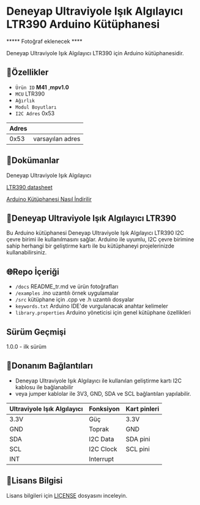 # Deneyap Ultraviyole Işık Algılayıcı LTR390 Arduino Kütüphanesi

***** Fotoğraf eklenecek ****

Deneyap Ultraviyole Işık Algılayıcı LTR390 için Arduino kütüphanesidir.

## :mag_right:Özellikler 
- `Ürün ID` **M41** ,**mpv1.0**
- `MCU` LTR390
- `Ağırlık`
- `Modul Boyutları`
- `I2C Adres` 0x53

| Adres |  | 
| :---  | :---     |
| 0x53   | varsayılan adres |

## :closed_book:Dokümanlar
Deneyap Ultraviyole Işık Algılayıcı

[LTR390 datasheet](https://optoelectronics.liteon.com/upload/download/DS86-2015-0004/LTR-390UV_Final_%20DS_V1%201.pdf)

[Arduino Kütüphanesi Nasıl İndirilir](https://docs.arduino.cc/software/ide-v1/tutorials/installing-libraries)

## :pushpin:Deneyap Ultraviyole Işık Algılayıcı LTR390
Bu Arduino kütüphanesi Deneyap Ultraviyole Işık Algılayıcı LTR390 I2C çevre birimi ile kullanılmasını sağlar. Arduino ile uyumlu, I2C çevre birimine sahip herhangi bir geliştirme kartı ile bu kütüphaneyi projelerinizde kullanabilirsiniz. 

## :globe_with_meridians:Repo İçeriği
- `/docs` README_tr.md ve ürün fotoğrafları
- `/examples` .ino uzantılı örnek uygulamalar
- `/src` kütüphane için .cpp ve .h uzantılı dosyalar
- `keywords.txt` Arduino IDE'de vurgulanacak anahtar kelimeler
- `library.properties` Arduino yöneticisi için genel kütüphane özellikleri

## Sürüm Geçmişi
1.0.0 - ilk sürüm

## :rocket:Donanım Bağlantıları
- Deneyap Ultraviyole Işık Algılayıcı ile kullanılan geliştirme kartı I2C kablosu ile bağlanabilir
- veya jumper kablolar ile 3V3, GND, SDA ve SCL bağlantıları yapılabilir. 

|Ultraviyole Işık Algılayıcı| Fonksiyon| Kart pinleri |
| :---     | :---   |   :---  |
| 3.3V     | Güç    | 3.3V    |
| GND      | Toprak |GND      |
| SDA      | I2C Data  | SDA pini |
| SCL      | I2C Clock | SCL pini|
| INT      | Interrupt | |

## :bookmark_tabs:Lisans Bilgisi 
Lisans bilgileri için [LICENSE](https://github.com/deneyapkart/deneyap-ultraviyole-isik-algilayici-arduino-library/blob/master/LICENSE) dosyasını inceleyin.